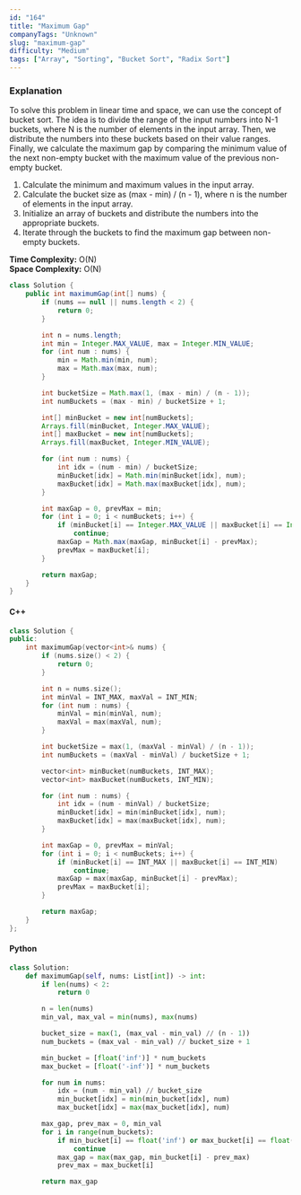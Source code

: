 ```yaml
---
id: "164"
title: "Maximum Gap"
companyTags: "Unknown"
slug: "maximum-gap"
difficulty: "Medium"
tags: ["Array", "Sorting", "Bucket Sort", "Radix Sort"]
---
```


### Explanation
To solve this problem in linear time and space, we can use the concept of bucket sort. The idea is to divide the range of the input numbers into N-1 buckets, where N is the number of elements in the input array. Then, we distribute the numbers into these buckets based on their value ranges. Finally, we calculate the maximum gap by comparing the minimum value of the next non-empty bucket with the maximum value of the previous non-empty bucket.

1. Calculate the minimum and maximum values in the input array.
2. Calculate the bucket size as (max - min) / (n - 1), where n is the number of elements in the input array.
3. Initialize an array of buckets and distribute the numbers into the appropriate buckets.
4. Iterate through the buckets to find the maximum gap between non-empty buckets.

**Time Complexity:** O(N)  
**Space Complexity:** O(N)

```java
class Solution {
    public int maximumGap(int[] nums) {
        if (nums == null || nums.length < 2) {
            return 0;
        }

        int n = nums.length;
        int min = Integer.MAX_VALUE, max = Integer.MIN_VALUE;
        for (int num : nums) {
            min = Math.min(min, num);
            max = Math.max(max, num);
        }

        int bucketSize = Math.max(1, (max - min) / (n - 1));
        int numBuckets = (max - min) / bucketSize + 1;

        int[] minBucket = new int[numBuckets];
        Arrays.fill(minBucket, Integer.MAX_VALUE);
        int[] maxBucket = new int[numBuckets];
        Arrays.fill(maxBucket, Integer.MIN_VALUE);

        for (int num : nums) {
            int idx = (num - min) / bucketSize;
            minBucket[idx] = Math.min(minBucket[idx], num);
            maxBucket[idx] = Math.max(maxBucket[idx], num);
        }

        int maxGap = 0, prevMax = min;
        for (int i = 0; i < numBuckets; i++) {
            if (minBucket[i] == Integer.MAX_VALUE || maxBucket[i] == Integer.MIN_VALUE)
                continue;
            maxGap = Math.max(maxGap, minBucket[i] - prevMax);
            prevMax = maxBucket[i];
        }

        return maxGap;
    }
}
```

#### C++
```cpp
class Solution {
public:
    int maximumGap(vector<int>& nums) {
        if (nums.size() < 2) {
            return 0;
        }

        int n = nums.size();
        int minVal = INT_MAX, maxVal = INT_MIN;
        for (int num : nums) {
            minVal = min(minVal, num);
            maxVal = max(maxVal, num);
        }

        int bucketSize = max(1, (maxVal - minVal) / (n - 1));
        int numBuckets = (maxVal - minVal) / bucketSize + 1;

        vector<int> minBucket(numBuckets, INT_MAX);
        vector<int> maxBucket(numBuckets, INT_MIN);

        for (int num : nums) {
            int idx = (num - minVal) / bucketSize;
            minBucket[idx] = min(minBucket[idx], num);
            maxBucket[idx] = max(maxBucket[idx], num);
        }

        int maxGap = 0, prevMax = minVal;
        for (int i = 0; i < numBuckets; i++) {
            if (minBucket[i] == INT_MAX || maxBucket[i] == INT_MIN)
                continue;
            maxGap = max(maxGap, minBucket[i] - prevMax);
            prevMax = maxBucket[i];
        }

        return maxGap;
    }
};
```

#### Python
```python
class Solution:
    def maximumGap(self, nums: List[int]) -> int:
        if len(nums) < 2:
            return 0

        n = len(nums)
        min_val, max_val = min(nums), max(nums)

        bucket_size = max(1, (max_val - min_val) // (n - 1))
        num_buckets = (max_val - min_val) // bucket_size + 1

        min_bucket = [float('inf')] * num_buckets
        max_bucket = [float('-inf')] * num_buckets

        for num in nums:
            idx = (num - min_val) // bucket_size
            min_bucket[idx] = min(min_bucket[idx], num)
            max_bucket[idx] = max(max_bucket[idx], num)

        max_gap, prev_max = 0, min_val
        for i in range(num_buckets):
            if min_bucket[i] == float('inf') or max_bucket[i] == float('-inf'):
                continue
            max_gap = max(max_gap, min_bucket[i] - prev_max)
            prev_max = max_bucket[i]

        return max_gap
```